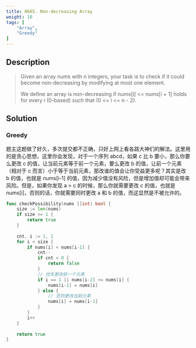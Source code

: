 ```yaml
---
title: 0665. Non-decreasing Array
weight: 10
tags: [
	"Array",
	"Greedy"
]
---
```


## Description
> Given an array nums with n integers, your task is to check if it could become non-decreasing by modifying at most one element.
> 
> We define an array is non-decreasing if nums[i] <= nums[i + 1] holds for every i (0-based) such that (0 <= i <= n - 2).

## Solution
### Greedy
题主这题做了好久，多次提交都不正确，只好上网上看各路大神们的解法。这里用的是贪心思想，这里你会发现，对于一个序列 abcd，如果 c 比 b 要小，那么你要么更改 c 的值，让当前元素等于前一个元素，要么更改 b 的值，让前一个元素（相对于 c 而言）小于等于当前元素，那改谁的值会让你受益更多呢？其实是改 b 的值，也就是 nums[i-1] 的值，因为减少值没有风险，但是增加值却可能会带来风险。但是，如果你发现 a > c 的时候，那么你就需要更改 c 的值，也就是 nums[i]，否则的话，你就需要同时更改 a 和 b 的值，而这显然是不被允许的。
```go
func checkPossibility(nums []int) bool {
    size := len(nums)
    if size <= 1 {
        return true
    }
    
    cnt, i := 1, 1
    for i < size {
        if nums[i] < nums[i-1] {
            cnt--
            if cnt < 0 {
                return false
            }
            // 优先更改前一个元素
            if i == 1 || nums[i-2] <= nums[i] {
                nums[i-1] = nums[i]
            } else {
                // 否则更改当前元素
                nums[i] = nums[i-1]
            }
        }
        i++
    }
    
    return true
}
```
